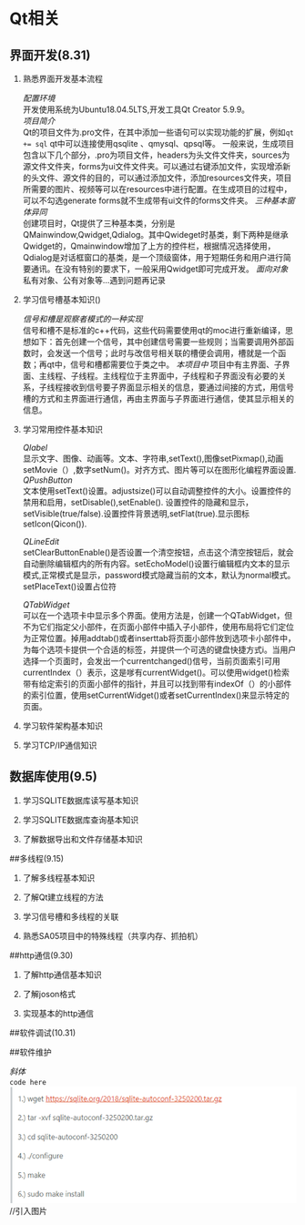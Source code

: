 # Qt相关


## 界面开发(8.31)

1. 熟悉界面开发基本流程  

	*配置环境*  
	开发使用系统为Ubuntu18.04.5LTS,开发工具Qt Creator 5.9.9。  
	*项目简介*  
	Qt的项目文件为.pro文件，在其中添加一些语句可以实现功能的扩展，例如`qt += sql` qt中可以连接使用qsqlite 、qmysql、qpsql等。
	一般来说，生成项目包含以下几个部分，.pro为项目文件，headers为头文件文件夹，sources为源文件文件夹，forms为ui文件文件夹。可以通过右键添加文件，实现增添新的头文件、源文件的目的，可以通过添加文件，添加resources文件夹，项目所需要的图片、视频等可以在resources中进行配置。在生成项目的过程中，可以不勾选generate forms就不生成带有ui文件的forms文件夹。
	*三种基本窗体异同*  
	创建项目时，Qt提供了三种基本类，分别是QMainwindow,Qwidget,Qdialog。其中Qwideget时基类，剩下两种是继承Qwidget的，Qmainwindow增加了上方的控件栏，根据情况选择使用，Qdialog是对话框窗口的基类，是一个顶级窗体，用于短期任务和用户进行简要通讯。在没有特别的要求下，一般采用Qwidget即可完成开发。
	*面向对象*  
	私有对象、公有对象等...遇到问题再记录  
	


2. 学习信号槽基本知识()  

	*信号和槽是观察者模式的一种实现*  
	信号和槽不是标准的c++代码，这些代码需要使用qt的moc进行重新编译，思想如下：首先创建一个信号，其中创建信号需要一些规则；当需要调用外部函数时，会发送一个信号；此时与改信号相关联的槽便会调用，槽就是一个函数；再qt中，信号和槽都需要位于类之中。
	*本项目中*
	项目中有主界面、子界面、主线程、子线程。主线程位于主界面中，子线程和子界面没有必要的关系，子线程接收到信号要子界面显示相关的信息，要通过间接的方式，用信号槽的方式和主界面进行通信，再由主界面与子界面进行通信，使其显示相关的信息。


3. 学习常用控件基本知识 
 
	*Qlabel*  
	显示文字、图像、动画等。文本、字符串,setText(),图像setPixmap(),动画setMovie（）,数字setNum()。对齐方式、图片等可以在图形化编程界面设置.  
	*QPushButton*  
	文本使用setText()设置。adjustsize()可以自动调整控件的大小。设置控件的禁用和启用，setDisable(),setEnable().  设置控件的隐藏和显示，setVisible(true/false).设置控件背景透明,setFlat(true).显示图标setIcon(Qicon()).  

	*QLineEdit*  
	setClearButtonEnable()是否设置一个清空按钮，点击这个清空按钮后，就会自动删除编辑框内的所有内容。setEchoModel()设置行编辑框内文本的显示模式,正常模式是显示，password模式隐藏当前的文本，默认为normal模式。setPlaceText()设置占位符

	*QTabWidget*  
	可以在一个选项卡中显示多个界面。使用方法是，创建一个QTabWidget，但不为它们指定父小部件，在页面小部件中插入子小部件，使用布局将它们定位为正常位置。掉用addtab()或者inserttab将页面小部件放到选项卡小部件中，为每个选项卡提供一个合适的标签，并提供一个可选的键盘快捷方式i。当用户选择一个页面时，会发出一个currentchanged()信号，当前页面索引可用currentIndex（）表示，这是嗲有currentWidget()。可以使用widget()检索带有给定索引的页面小部件的指针，并且可以找到带有indexOf（）的小部件的索引位置，使用setCurrentWidget()或者setCurrentIndex()来显示特定的页面。

4. 学习软件架构基本知识  


5. 学习TCP/IP通信知识  



## 数据库使用(9.5)  

1. 学习SQLITE数据库读写基本知识  


2. 学习SQLITE数据库查询基本知识 

 
3. 了解数据导出和文件存储基本知识  



##多线程(9.15)  

1. 了解多线程基本知识  


2. 了解Qt建立线程的方法


3. 学习信号槽和多线程的关联  


4. 熟悉SA05项目中的特殊线程（共享内存、抓拍机）

##http通信(9.30)  

1. 了解http通信基本知识  

2. 了解joson格式

3. 实现基本的http通信


##软件调试(10.31)




##软件维护






*斜体*  
`code here`
![](qt_1.png)  //引入图片  





